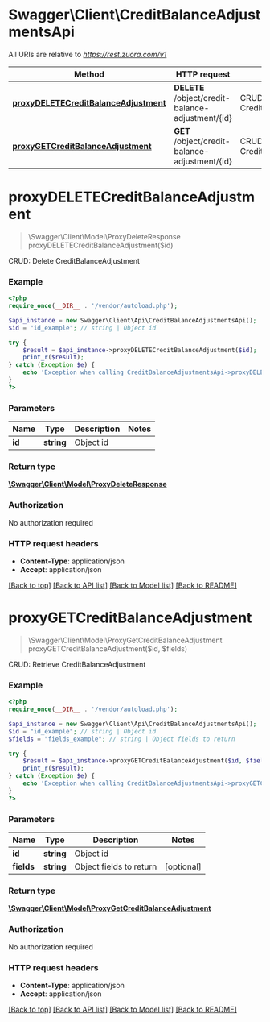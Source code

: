 # Swagger\Client\CreditBalanceAdjustmentsApi

All URIs are relative to *https://rest.zuora.com/v1*

Method | HTTP request | Description
------------- | ------------- | -------------
[**proxyDELETECreditBalanceAdjustment**](CreditBalanceAdjustmentsApi.md#proxyDELETECreditBalanceAdjustment) | **DELETE** /object/credit-balance-adjustment/{id} | CRUD: Delete CreditBalanceAdjustment
[**proxyGETCreditBalanceAdjustment**](CreditBalanceAdjustmentsApi.md#proxyGETCreditBalanceAdjustment) | **GET** /object/credit-balance-adjustment/{id} | CRUD: Retrieve CreditBalanceAdjustment


# **proxyDELETECreditBalanceAdjustment**
> \Swagger\Client\Model\ProxyDeleteResponse proxyDELETECreditBalanceAdjustment($id)

CRUD: Delete CreditBalanceAdjustment



### Example
```php
<?php
require_once(__DIR__ . '/vendor/autoload.php');

$api_instance = new Swagger\Client\Api\CreditBalanceAdjustmentsApi();
$id = "id_example"; // string | Object id

try {
    $result = $api_instance->proxyDELETECreditBalanceAdjustment($id);
    print_r($result);
} catch (Exception $e) {
    echo 'Exception when calling CreditBalanceAdjustmentsApi->proxyDELETECreditBalanceAdjustment: ', $e->getMessage(), PHP_EOL;
}
?>
```

### Parameters

Name | Type | Description  | Notes
------------- | ------------- | ------------- | -------------
 **id** | **string**| Object id |

### Return type

[**\Swagger\Client\Model\ProxyDeleteResponse**](../Model/ProxyDeleteResponse.md)

### Authorization

No authorization required

### HTTP request headers

 - **Content-Type**: application/json
 - **Accept**: application/json

[[Back to top]](#) [[Back to API list]](../../README.md#documentation-for-api-endpoints) [[Back to Model list]](../../README.md#documentation-for-models) [[Back to README]](../../README.md)

# **proxyGETCreditBalanceAdjustment**
> \Swagger\Client\Model\ProxyGetCreditBalanceAdjustment proxyGETCreditBalanceAdjustment($id, $fields)

CRUD: Retrieve CreditBalanceAdjustment



### Example
```php
<?php
require_once(__DIR__ . '/vendor/autoload.php');

$api_instance = new Swagger\Client\Api\CreditBalanceAdjustmentsApi();
$id = "id_example"; // string | Object id
$fields = "fields_example"; // string | Object fields to return

try {
    $result = $api_instance->proxyGETCreditBalanceAdjustment($id, $fields);
    print_r($result);
} catch (Exception $e) {
    echo 'Exception when calling CreditBalanceAdjustmentsApi->proxyGETCreditBalanceAdjustment: ', $e->getMessage(), PHP_EOL;
}
?>
```

### Parameters

Name | Type | Description  | Notes
------------- | ------------- | ------------- | -------------
 **id** | **string**| Object id |
 **fields** | **string**| Object fields to return | [optional]

### Return type

[**\Swagger\Client\Model\ProxyGetCreditBalanceAdjustment**](../Model/ProxyGetCreditBalanceAdjustment.md)

### Authorization

No authorization required

### HTTP request headers

 - **Content-Type**: application/json
 - **Accept**: application/json

[[Back to top]](#) [[Back to API list]](../../README.md#documentation-for-api-endpoints) [[Back to Model list]](../../README.md#documentation-for-models) [[Back to README]](../../README.md)

